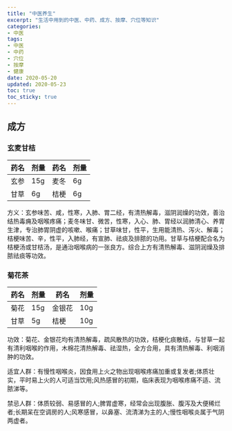 ```yaml
---
title: "中医养生"
excerpt: "生活中用到的中医、中药、成方、按摩、穴位等知识"
categories:
- 中医
tags:
- 中医
- 中药
- 穴位
- 按摩
- 健康
date: 2020-05-20
updated: 2020-05-23
toc: true
toc_sticky: true
---
```


## 成方

### 玄麦甘桔

| 药名 | 剂量 | 药名 | 剂量 |
| ---- | ---- | ---- | ---- |
| 玄参 | 15g  | 麦冬 | 6g   |
| 甘草 | 6g   | 桔梗 | 6g   |

方义：玄参味苦、咸，性寒，入肺、胃二经，有清热解毒，滋阴润燥的功效，善治结热毒痈及咽喉疼痛；麦冬味甘、微苦，性寒，入心、肺、胃经以润肺清心、养胃生津，专治肺胃阴虚的咳嗽、喉痛；甘草味甘，性平，生用能清热、泻火、解毒；桔梗味苦、辛，性平，入肺经，有宣肺、祛痰及排脓的功用。甘草与桔梗配合名为桔梗汤或甘桔汤，是通治咽喉病的一张良方。综合上方有清热解毒、滋阴润燥及排脓祛痰等功效。

### 菊花茶

| 药名 | 剂量 | 药名   | 剂量 |
| ---- | ---- | ------ | ---- |
| 菊花 | 15g  | 金银花 | 10g  |
| 甘草 | 5g   | 桔梗   | 10g  |

功效：菊花、金银花均有清热解毒，疏风散热的功效，桔梗化痰散结，与甘草一起有清利咽喉的作用，木棉花清热解毒、祛湿热，全方合用，具有清热解毒、利咽消肿的功效。

适宜人群：有慢性咽喉炎，因食用上火之物出现咽喉疼痛加重或复发者;体质壮实，平时易上火的人可适当饮用;风热感冒的初期，临床表现为咽喉疼痛不适、流脓涕等。

禁忌人群：体质较弱、易感冒的人;脾胃虚寒，经常会出现腹胀、腹泻及大便稀烂者;长期呆在空调房的人;风寒感冒，以鼻塞、流清涕为主的人;慢性咽喉炎属于气阴两虚者。